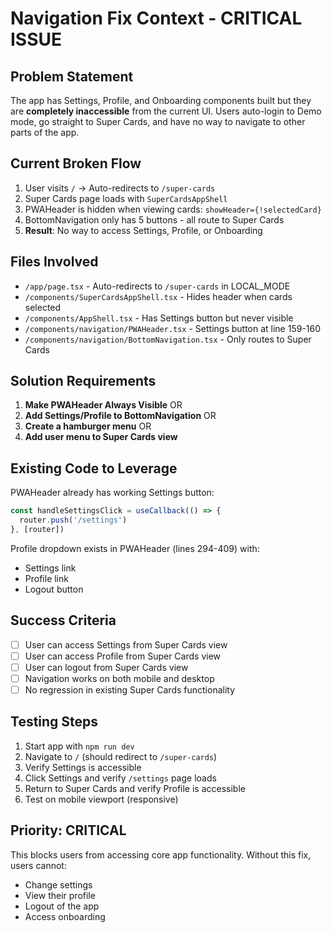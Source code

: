 # Navigation Fix Context - CRITICAL ISSUE

## Problem Statement
The app has Settings, Profile, and Onboarding components built but they are **completely inaccessible** from the current UI. Users auto-login to Demo mode, go straight to Super Cards, and have no way to navigate to other parts of the app.

## Current Broken Flow
1. User visits `/` → Auto-redirects to `/super-cards`
2. Super Cards page loads with `SuperCardsAppShell`
3. PWAHeader is hidden when viewing cards: `showHeader={!selectedCard}`
4. BottomNavigation only has 5 buttons - all route to Super Cards
5. **Result**: No way to access Settings, Profile, or Onboarding

## Files Involved
- `/app/page.tsx` - Auto-redirects to `/super-cards` in LOCAL_MODE
- `/components/SuperCardsAppShell.tsx` - Hides header when cards selected
- `/components/AppShell.tsx` - Has Settings button but never visible
- `/components/navigation/PWAHeader.tsx` - Settings button at line 159-160
- `/components/navigation/BottomNavigation.tsx` - Only routes to Super Cards

## Solution Requirements
1. **Make PWAHeader Always Visible** OR
2. **Add Settings/Profile to BottomNavigation** OR  
3. **Create a hamburger menu** OR
4. **Add user menu to Super Cards view**

## Existing Code to Leverage
PWAHeader already has working Settings button:
```typescript
const handleSettingsClick = useCallback(() => {
  router.push('/settings')
}, [router])
```

Profile dropdown exists in PWAHeader (lines 294-409) with:
- Settings link
- Profile link  
- Logout button

## Success Criteria
- [ ] User can access Settings from Super Cards view
- [ ] User can access Profile from Super Cards view
- [ ] User can logout from Super Cards view
- [ ] Navigation works on both mobile and desktop
- [ ] No regression in existing Super Cards functionality

## Testing Steps
1. Start app with `npm run dev`
2. Navigate to `/` (should redirect to `/super-cards`)
3. Verify Settings is accessible
4. Click Settings and verify `/settings` page loads
5. Return to Super Cards and verify Profile is accessible
6. Test on mobile viewport (responsive)

## Priority: CRITICAL
This blocks users from accessing core app functionality. Without this fix, users cannot:
- Change settings
- View their profile
- Logout of the app
- Access onboarding